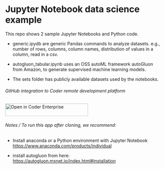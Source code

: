 # Jupyter Notebook data science example

This repo shows 2 sample Jupyter Notebooks and Python code.  

* generic.ipydb are generic Pandas commands to analyze datasets. e.g., number of rows, columns, column names, distribution of values in a column, read in a csv.

* autogluon_tabular.ipynb uses an OSS autoML framework autoGluon from Amazon, to generate supervised machine learning models.

* The sets folder has publicly available datasets used by the notebooks.


###### GitHub integration to Coder remote development platform

<a href="https://demo.cdr.dev/environments/git?org=5e274cb6-8ad3877561fcf4c2c4a95f3e&image=5f11850b-98fd92c285c11b576c2dfc5b&tag=latest&service=gitlab&repo=git@gitlab.com:mtm20176/pandas_automl.git" target="_blank" rel="noopener noreferrer">
  <img src="https://cdn.coder.com/embed-button.svg" alt="Open in Coder Enterprise" width="263" height="40" />
</a>

###### Notes / To run this app after cloning, we recommend:

* Install anaconda or a Python environment with Jupyter Notebook  https://www.anaconda.com/products/individual

* install autogluon from here: https://autogluon.mxnet.io/index.html#installation
